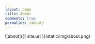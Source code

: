```yaml
---
layout: page
title: About
comments: true
permalink: /about/
---
```



![about]({{ site.url }}/static/img/about.png)
